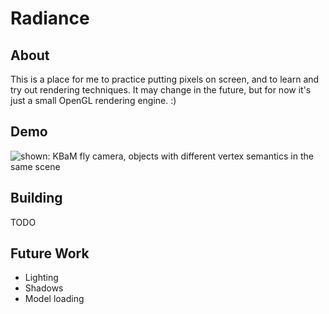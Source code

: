 # Radiance

## About
This is a place for me to practice putting pixels on screen, and to learn and try out rendering techniques.
It may change in the future, but for now it's just a small OpenGL rendering engine. :)

## Demo
![shown: KBaM fly camera, objects with different vertex semantics in the same scene](https://media.githubusercontent.com/media/realhumanbean95/radiance/main/resources/demo-footage/fly-camera.gif)

## Building
TODO

## Future Work
* Lighting
* Shadows
* Model loading

